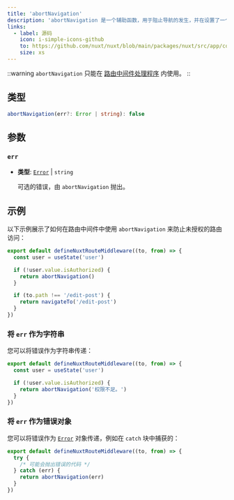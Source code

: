 ```yaml
---
title: 'abortNavigation'
description: 'abortNavigation 是一个辅助函数，用于阻止导航的发生，并在设置了一个参数时抛出错误。'
links:
  - label: 源码
    icon: i-simple-icons-github
    to: https://github.com/nuxt/nuxt/blob/main/packages/nuxt/src/app/composables/router.ts
    size: xs
---
```


::warning
`abortNavigation` 只能在 [路由中间件处理程序](/docs/guide/directory-structure/middleware) 内使用。
::

## 类型

```ts
abortNavigation(err?: Error | string): false
```

## 参数

### `err`

- **类型**: [`Error`](https://developer.mozilla.org/pl/docs/Web/JavaScript/Reference/Global_Objects/Error) | `string`

  可选的错误，由 `abortNavigation` 抛出。

## 示例

以下示例展示了如何在路由中间件中使用 `abortNavigation` 来防止未授权的路由访问：

```ts [middleware/auth.ts]
export default defineNuxtRouteMiddleware((to, from) => {
  const user = useState('user')

  if (!user.value.isAuthorized) {
    return abortNavigation()
  }

  if (to.path !== '/edit-post') {
    return navigateTo('/edit-post')
  }
})
```

### 将 `err` 作为字符串

您可以将错误作为字符串传递：

```ts [middleware/auth.ts]
export default defineNuxtRouteMiddleware((to, from) => {
  const user = useState('user')

  if (!user.value.isAuthorized) {
    return abortNavigation('权限不足。')
  }
})
```

### 将 `err` 作为错误对象

您可以将错误作为 [`Error`](https://developer.mozilla.org/pl/docs/Web/JavaScript/Reference/Global_Objects/Error) 对象传递，例如在 `catch` 块中捕获的：

```ts [middleware/auth.ts]
export default defineNuxtRouteMiddleware((to, from) => {
  try {
    /* 可能会抛出错误的代码 */
  } catch (err) {
    return abortNavigation(err)
  }
})
```